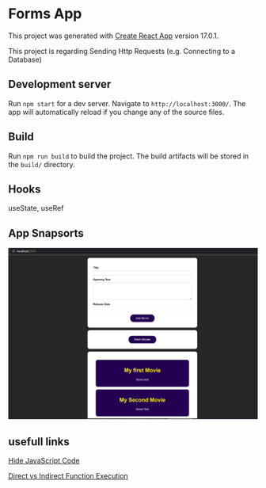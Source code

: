 # Forms App

This project was generated with [Create React App](https://reactjs.org/docs/create-a-new-react-app.html) version 17.0.1.

This project is regarding Sending Http Requests (e.g. Connecting to a Database)

## Development server

Run `npm start` for a dev server. Navigate to `http://localhost:3000/`. The app will automatically reload if you change any of the source files.

## Build

Run `npm run build` to build the project. The build artifacts will be stored in the `build/` directory.

## Hooks

useState, useRef

## App Snapsorts
![Movies Home Page and Add movies](https://github.com/vishal002/movies-app/blob/master/public/home_page.jpg?raw=true)

## usefull links

[Hide JavaScript Code](https://academind.com/tutorials/hide-javascript-code)

[Direct vs Indirect Function Execution](https://academind.com/tutorials/function-bind-event-execution)